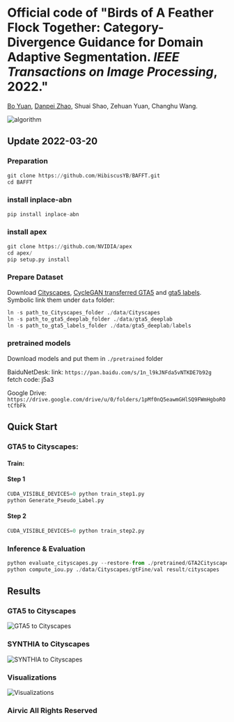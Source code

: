 # Official code of "Birds of A Feather Flock Together: Category-Divergence Guidance for Domain Adaptive Segmentation. *IEEE Transactions on Image Processing*, 2022."

[Bo Yuan](https://scholar.google.com/citations?hl=zh-CN&user=CnOQPFAAAAAJ), [Danpei Zhao](https://scholar.google.com/citations?hl=zh-CN&user=1sgrmSQAAAAJ), Shuai Shao, Zehuan Yuan, Changhu Wang.

![algorithm](https://github.com/HibiscusYB/BAFFT/tree/main/illustration/motivation.png)

## Update 2022-03-20

### Preparation
```python
git clone https://github.com/HibiscusYB/BAFFT.git     
cd BAFFT
```


### install inplace-abn
```python
pip install inplace-abn  
```

### install apex
```python
git clone https://github.com/NVIDIA/apex 
cd apex/      
pip setup.py install   
```

### Prepare Dataset

Download [Cityscapes](https://www.cityscapes-dataset.com/), [CycleGAN transferred GTA5](https://drive.google.com/open?id=1OBvYVz2ND4ipdfnkhSaseT8yu2ru5n5l) and [gta5 labels](https://drive.google.com/file/d/11E42F_4InoZTnoATi-Ob1yEHfz7lfZWg/view?usp=sharing). Symbolic link them under ``data`` folder: 

```python
ln -s path_to_Cityscapes_folder ./data/Cityscapes   
ln -s path_to_gta5_deeplab_folder ./data/gta5_deeplab    
ln -s path_to_gta5_labels_folder ./data/gta5_deeplab/labels       
```


### pretrained models
Download models and put them in ``./pretrained`` folder

BaiduNetDesk:
link: ``https://pan.baidu.com/s/1n_l9kJNFda5vNTKDE7b92g ``  
fetch code: j5a3     

Google Drive:
`` 
https://drive.google.com/drive/u/0/folders/1pMf0nQ5eawmGHlSQ9FWmHgboROtCfbFk 
``

## Quick Start
### GTA5 to Cityscapes:
#### Train: 
#### Step 1
```python
CUDA_VISIBLE_DEVICES=0 python train_step1.py  
python Generate_Pseudo_Label.py   
```
#### Step 2
```python
CUDA_VISIBLE_DEVICES=0 python train_step2.py  
```

### Inference & Evaluation
```python
python evaluate_cityscapes.py --restore-from ./pretrained/GTA2Cityscapes/GTA5_Best.pth   
python compute_iou.py ./data/Cityscapes/gtFine/val result/cityscapes   
```


## Results
### GTA5 to Cityscapes
![GTA5 to Cityscapes](https://github.com/HibiscusYB/BAFFT/tree/main/illustration/GTA5toCityscapes.png)
### SYNTHIA to Cityscapes
![SYNTHIA to Cityscapes](https://github.com/HibiscusYB/BAFFT/tree/main/illustration/SYNTHIAtoCityscapes.png)
### Visualizations
![Visualizations](https://github.com/HibiscusYB/BAFFT/tree/main/illustration/visualization.png)


### Airvic All Rights Reserved
